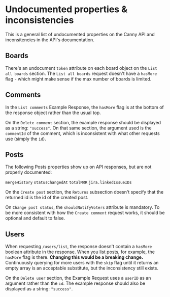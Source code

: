 # Undocumented properties & inconsistencies

This is a general list of undocumented properties on the Canny API and inconsitencies in the API's documentation.

## Boards

There's an undocument `token` attribute on each board object on the `List all boards` section.
The `List all boards` request doesn't have a `hasMore` flag - which might make sense if the max number of boards is limited.

## Comments

In the `List comments` Example Response, the `hasMore` flag is at the bottom of the response object rather than the usual top.

On the `Delete comment` section, the example response should be displayed as a string: `"success"`. On that same section, the argument used is the `commentId` of the comment, which is inconsistent with what other requests use (simply the `id`).

## Posts

The following Posts properties show up on API responses, but are not properly documented:

`mergeHistory`
`statusChangedAt`
`totalMRR`
`jira.linkedIssueIDs`

On the `Create post` section, the `Returns` subsection doesn't specify that the returned id is the id of the created post.

On `Change post status`, the `shouldNotifyVoters` attribute is mandatory. To be more consistent with how the `Create comment` request works, it should be optional and default to false.

## Users

When requesting `/users/list`, the response doesn't contain a `hasMore` boolean attribute in the response. When you list posts, for example, the `hasMore` flag is there. **Changing this would be a breaking change.** Continuously querying for more users with the `skip` flag until it returns an empty array is an acceptable substitute, but the inconsistency still exists.

On the `Delete user` section, the Example Request uses a `userID` as an argument rather than the `id`. The example response should also be displayed as a string: `"success"`.
